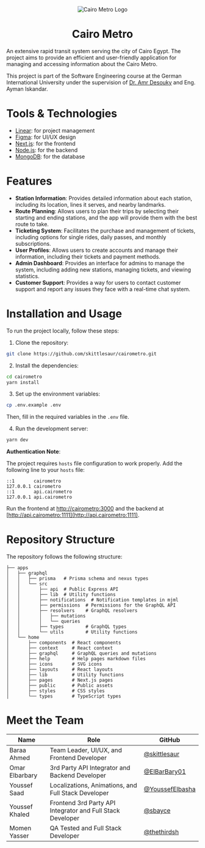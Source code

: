 <p align="center">
<img src="https://cairometro.baraa.app/assets/logo.png" alt="Cairo Metro Logo">
</p>

<h1 align="center">
Cairo Metro
</h1>

An extensive rapid transit system serving the city of Cairo Egypt. The project aims to provide an efficient and
user-friendly application for managing and accessing information about the Cairo Metro.

This project is part of the Software Engineering course at the German International University under the supervision
of [Dr. Amr Desouky](https://github.com/desoukya) and Eng. Ayman Iskandar.

# Tools & Technologies

- [Linear](https://linear.app): for project management
- [Figma](https://figma.com): for UI/UX design
- [Next.js](https://nextjs.org): for the frontend
- [Node.js](https://nodejs.org): for the backend
- [MongoDB](https://mongodb.com): for the database

# Features

- **Station Information**:
  Provides detailed information about each station, including its location, lines it serves, and nearby landmarks.
- **Route Planning**:
  Allows users to plan their trips by selecting their starting and ending stations, and the app will provide them with
  the best route to take.
- **Ticketing System**:
  Facilitates the purchase and management of tickets, including options for single rides, daily passes, and monthly
  subscriptions.
- **User Profiles**:
  Allows users to create accounts and manage their information, including their tickets and payment methods.
- **Admin Dashboard**:
  Provides an interface for admins to manage the system, including adding new stations, managing tickets, and viewing
  statistics.
- **Customer Support**:
  Provides a way for users to contact customer support and report any issues they face with a real-time chat system.

# Installation and Usage

To run the project locally, follow these steps:

1. Clone the repository:

```bash
git clone https://github.com/skittlesaur/cairometro.git
```

2. Install the dependencies:

```bash
cd cairometro
yarn install
```

3. Set up the environment variables:

```bash
cp .env.example .env
```

Then, fill in the required variables in the `.env` file.

4. Run the development server:

```bash
yarn dev
```

**Authentication Note**:

The project requires `hosts` file configuration to work properly. Add the following line to your `hosts` file:

```
::1       cairometro
127.0.0.1 cairometro
::1       api.cairometro
127.0.0.1 api.cairometro
```

Run the frontend at [http://cairometro:3000](http://cairometro:3000) and the backend at [http://api.cairometro:1111](http://api.cairometro:1111).

# Repository Structure

The repository follows the following structure:

```text
├── apps
│   ├── graphql
│   │   ├── prisma   # Prisma schema and nexus types
│   │   └── src
│   │       ├── api  # Public Express API
│   │       ├── lib  # Utility functions
│   │       ├── notifications  # Notification templates in mjml
│   │       ├── permissions  # Permissions for the GraphQL API
│   │       ├── resolvers    # GraphQL resolvers
│   │       │   ├── mutations
│   │       │   └── queries
│   │       ├── types        # GraphQL types
│   │       └── utils        # Utility functions
│   └── home
│       ├── components  # React components
│       ├── context     # React context
│       ├── graphql     # GraphQL queries and mutations
│       ├── help        # Help pages markdown files
│       ├── icons       # SVG icons
│       ├── layouts     # React layouts
│       ├── lib         # Utility functions
│       ├── pages       # Next.js pages
│       ├── public      # Public assets
│       ├── styles      # CSS styles
│       └── types       # TypeScript types
```

# Meet the Team

| Name           | Role                                                       | GitHub                                               |
|----------------|------------------------------------------------------------|------------------------------------------------------|
| Baraa Ahmed    | Team Leader, UI/UX, and Frontend Developer                 | [@skittlesaur](https://github.com/skittlesaur)       |
| Omar Elbarbary | 3rd Party API Integrator and Backend Developer             | [@ElBarBary01](https://github.com/ElBarBary01)       |
| Youssef Saad   | Localizations, Animations, and Full Stack Developer        | [@YoussefElbasha](https://github.com/YoussefElbasha) |
| Youssef Khaled | Frontend 3rd Party API Integrator and Full Stack Developer | [@sbayce](https://github.com/sbayce)                 |
| Momen Yasser   | QA Tested and Full Stack Developer                         | [@thethirdsh](https://github.com/thethirdsh)         |
